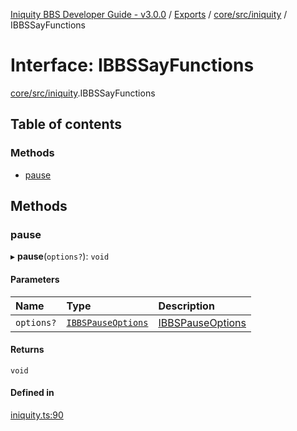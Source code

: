 [Iniquity BBS Developer Guide - v3.0.0](../README.md) / [Exports](../modules.md) / [core/src/iniquity](../modules/core_src_iniquity.md) / IBBSSayFunctions

# Interface: IBBSSayFunctions

[core/src/iniquity](../modules/core_src_iniquity.md).IBBSSayFunctions

## Table of contents

### Methods

- [pause](core_src_iniquity.IBBSSayFunctions.md#pause)

## Methods

### pause

▸ **pause**(`options?`): `void`

#### Parameters

| Name | Type | Description |
| :------ | :------ | :------ |
| `options?` | [`IBBSPauseOptions`](core_src_iniquity.IBBSPauseOptions.md) | [IBBSPauseOptions](core_src_iniquity.IBBSPauseOptions.md) |

#### Returns

`void`

#### Defined in

[iniquity.ts:90](https://github.com/iniquitybbs/iniquity/blob/37cea5c/packages/core/src/iniquity.ts#L90)

